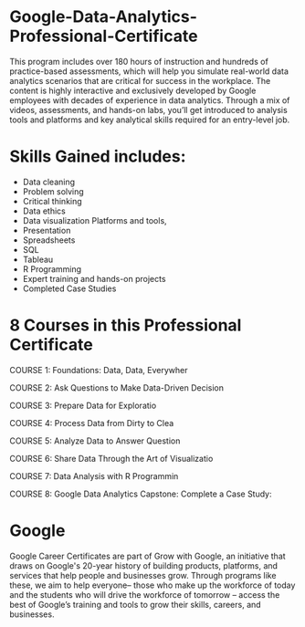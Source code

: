 # Google-Data-Analytics-Professional-Certificate

This program includes over 180 hours of instruction and hundreds of practice-based assessments, which will help you simulate real-world data analytics scenarios that are critical for success in the workplace. The content is highly interactive and exclusively developed by Google employees with decades of experience in data analytics. Through a mix of videos, assessments, and hands-on labs, you’ll get introduced to analysis tools and platforms and key analytical skills required for an entry-level job.  

# Skills Gained includes: 
* Data cleaning
* Problem solving
* Critical thinking
* Data ethics
* Data visualization Platforms and tools,
* Presentation
* Spreadsheets
* SQL
* Tableau
* R Programming
* Expert training and hands-on projects
* Completed Case Studies


# 8 Courses in this Professional Certificate
COURSE 1: Foundations: Data, Data, Everywher

COURSE 2: Ask Questions to Make Data-Driven Decision

COURSE 3: Prepare Data for Exploratio

COURSE 4: Process Data from Dirty to Clea

COURSE 5: Analyze Data to Answer Question

COURSE 6: Share Data Through the Art of Visualizatio

COURSE 7: Data Analysis with R Programmin

COURSE 8: Google Data Analytics Capstone: Complete a Case Study:


# Google
Google Career Certificates are part of Grow with Google, an initiative that draws on Google's 20-year history of building products, platforms, and services that help people and businesses grow. Through programs like these, we aim to help everyone– those who make up the workforce of today and the students who will drive the workforce of tomorrow – access the best of Google’s training and tools to grow their skills, careers, and businesses.
